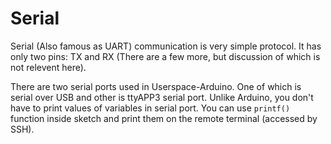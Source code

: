 # Serial

Serial (Also famous as UART) communication is very simple protocol. It has only two pins: TX and RX (There are a few more, but discussion of which is not relevent here).

There are two serial ports used in Userspace-Arduino. One of which is serial over USB and other is ttyAPP3 serial port. Unlike Arduino, you don't have to print values of variables in serial port. You can use ```printf()``` function inside sketch and print them on the remote terminal (accessed by SSH).
